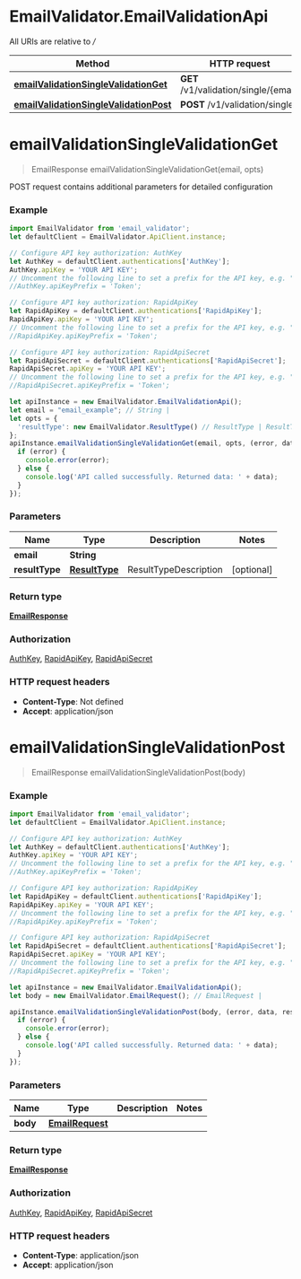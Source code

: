 # EmailValidator.EmailValidationApi

All URIs are relative to */*

Method | HTTP request | Description
------------- | ------------- | -------------
[**emailValidationSingleValidationGet**](EmailValidationApi.md#emailValidationSingleValidationGet) | **GET** /v1/validation/single/{email} | 
[**emailValidationSingleValidationPost**](EmailValidationApi.md#emailValidationSingleValidationPost) | **POST** /v1/validation/single | 

<a name="emailValidationSingleValidationGet"></a>
# **emailValidationSingleValidationGet**
> EmailResponse emailValidationSingleValidationGet(email, opts)



POST request contains additional parameters for detailed configuration

### Example
```javascript
import EmailValidator from 'email_validator';
let defaultClient = EmailValidator.ApiClient.instance;

// Configure API key authorization: AuthKey
let AuthKey = defaultClient.authentications['AuthKey'];
AuthKey.apiKey = 'YOUR API KEY';
// Uncomment the following line to set a prefix for the API key, e.g. "Token" (defaults to null)
//AuthKey.apiKeyPrefix = 'Token';

// Configure API key authorization: RapidApiKey
let RapidApiKey = defaultClient.authentications['RapidApiKey'];
RapidApiKey.apiKey = 'YOUR API KEY';
// Uncomment the following line to set a prefix for the API key, e.g. "Token" (defaults to null)
//RapidApiKey.apiKeyPrefix = 'Token';

// Configure API key authorization: RapidApiSecret
let RapidApiSecret = defaultClient.authentications['RapidApiSecret'];
RapidApiSecret.apiKey = 'YOUR API KEY';
// Uncomment the following line to set a prefix for the API key, e.g. "Token" (defaults to null)
//RapidApiSecret.apiKeyPrefix = 'Token';

let apiInstance = new EmailValidator.EmailValidationApi();
let email = "email_example"; // String | 
let opts = { 
  'resultType': new EmailValidator.ResultType() // ResultType | ResultTypeDescription
};
apiInstance.emailValidationSingleValidationGet(email, opts, (error, data, response) => {
  if (error) {
    console.error(error);
  } else {
    console.log('API called successfully. Returned data: ' + data);
  }
});
```

### Parameters

Name | Type | Description  | Notes
------------- | ------------- | ------------- | -------------
 **email** | **String**|  | 
 **resultType** | [**ResultType**](.md)| ResultTypeDescription | [optional] 

### Return type

[**EmailResponse**](EmailResponse.md)

### Authorization

[AuthKey](../README.md#AuthKey), [RapidApiKey](../README.md#RapidApiKey), [RapidApiSecret](../README.md#RapidApiSecret)

### HTTP request headers

 - **Content-Type**: Not defined
 - **Accept**: application/json

<a name="emailValidationSingleValidationPost"></a>
# **emailValidationSingleValidationPost**
> EmailResponse emailValidationSingleValidationPost(body)



### Example
```javascript
import EmailValidator from 'email_validator';
let defaultClient = EmailValidator.ApiClient.instance;

// Configure API key authorization: AuthKey
let AuthKey = defaultClient.authentications['AuthKey'];
AuthKey.apiKey = 'YOUR API KEY';
// Uncomment the following line to set a prefix for the API key, e.g. "Token" (defaults to null)
//AuthKey.apiKeyPrefix = 'Token';

// Configure API key authorization: RapidApiKey
let RapidApiKey = defaultClient.authentications['RapidApiKey'];
RapidApiKey.apiKey = 'YOUR API KEY';
// Uncomment the following line to set a prefix for the API key, e.g. "Token" (defaults to null)
//RapidApiKey.apiKeyPrefix = 'Token';

// Configure API key authorization: RapidApiSecret
let RapidApiSecret = defaultClient.authentications['RapidApiSecret'];
RapidApiSecret.apiKey = 'YOUR API KEY';
// Uncomment the following line to set a prefix for the API key, e.g. "Token" (defaults to null)
//RapidApiSecret.apiKeyPrefix = 'Token';

let apiInstance = new EmailValidator.EmailValidationApi();
let body = new EmailValidator.EmailRequest(); // EmailRequest | 

apiInstance.emailValidationSingleValidationPost(body, (error, data, response) => {
  if (error) {
    console.error(error);
  } else {
    console.log('API called successfully. Returned data: ' + data);
  }
});
```

### Parameters

Name | Type | Description  | Notes
------------- | ------------- | ------------- | -------------
 **body** | [**EmailRequest**](EmailRequest.md)|  | 

### Return type

[**EmailResponse**](EmailResponse.md)

### Authorization

[AuthKey](../README.md#AuthKey), [RapidApiKey](../README.md#RapidApiKey), [RapidApiSecret](../README.md#RapidApiSecret)

### HTTP request headers

 - **Content-Type**: application/json
 - **Accept**: application/json

